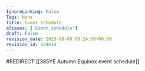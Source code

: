```yaml
---
IgnoreLinking: False
Tags: None
Title: Event schedule
aliases: ['Event_schedule']
draft: False
revision_date: 2023-08-09 09:24:06+00:00
revision_id: 104614
---
```


#REDIRECT [[385YE Autumn Equinox event schedule]]